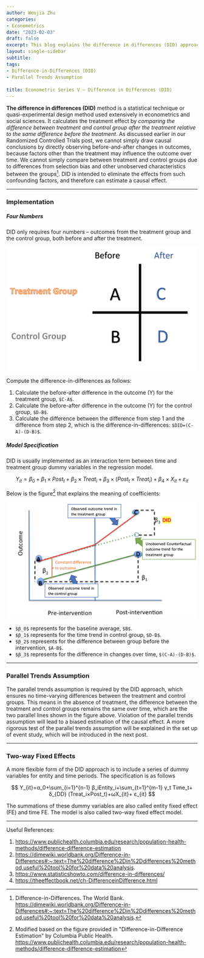 ```yaml
---
author: Wenjia Zhu
categories:
- Econometrics
date: "2023-02-03"
draft: false
excerpt: This blog explains the difference in differences (DID) approach. It calculates the treatment effect by comparing the difference between treatment and control group after the treatment relative to the same difference before the treatment.
layout: single-sidebar
subtitle: 
tags:
- Difference-in-Differences (DID)
- Parallel Trends Assumption

title: Econometric Series V – Difference in Differences (DID)
---
```


**The difference in differences (DID)** method is a statistical technique or quasi-experimental design method used extensively in econometrics and social sciences. It calculates the treatment effect by *comparing the difference between treatment and control group after the treatment relative to the same difference before the treatment*. As discussed earlier in our Randomized Controlled Trials post, we cannot simply draw causal conclusions by directly observing before-and-after changes in outcomes, because factors other than the treatment may influence the outcome over time. We cannot simply compare between treatment and control groups due to differences from selection bias and other unobserved characteristics between the groups[^did]. DID is intended to eliminate the effects from such confounding factors, and therefore can estimate a causal effect. 


---
### Implementation

##### *Four Numbers*

DID only requires four numbers – outcomes from the treatment group and the control group, both before and after the treatment.

![FourNumbers](my-featured.png)

Compute the difference-in-differences as follows:

1.	Calculate the before-after difference in the outcome (Y) for the treatment group, `$C-A$`.
2.	Calculate the before-after difference in the outcome (Y) for the control group, `$D-B$`.
3.	Calculate the difference between the difference from step 1 and the difference from step 2, which is the difference-in-differences: `$DID=(C-A)-(D-B)$`.

##### *Model Specification*

DID is usually implemented as an interaction term between time and treatment group dummy variables in the regression model.

$$
Y_{it}=β_0+β_1×Post_t+β_2×Treat_i+ β_3×(Post_t×Treat_i )+β_4×X_{it}+ ε_{it}
$$

Below is the figure[^didregress] that explains the meaning of coefficients:

![did](did.png)


+ `$β_0$` represents for the baseline average, `$B$`.
+ `$β_1$` represents for the time trend in control group, `$D-B$`.
+ `$β_2$` represents for the difference between group before the intervention, `$A-B$`.
+ `$β_3$` represents for the difference in changes over time, `$(C-A)-(D-B)$`.


---
### Parallel Trends Assumption

The parallel trends assumption is required by the DID approach, which ensures no time-varying differences between the treatment and control groups. This means in the absence of treatment, the difference between the treatment and control groups remains the same over time, which are the two parallel lines shown in the figure above. Violation of the parallel trends assumption will lead to a biased estimation of the causal effect. A more rigorous test of the parallel trends assumption will be explained in the set up of event study, which will be introduced in the next post.


---
### Two-way Fixed Effects

A more flexible form of the DID approach is to include a series of dummy variables for entity and time periods. The specification is as follows

$$
Y_{it}=α_0+\sum_{i=1}^{n-1} β_iEntity_i+\sum_{t=1}^{m-1} γ_t Time_t+ δ_{DD} (Treat_i×Post_t)+ωX_{it}+ ε_{it}
$$

The summations of these dummy variables are also called entity fixed effect (FE) and time FE. The model is also called two-way fixed effect model. 




 
---

Useful References:

1. https://www.publichealth.columbia.edu/research/population-health-methods/difference-difference-estimation
2. https://dimewiki.worldbank.org/Difference-in-Differences#:~:text=The%20difference%2Din%2Ddifferences%20method,useful%20tool%20for%20data%20analysis.
3. https://www.statisticshowto.com/difference-in-differences/
4. https://theeffectbook.net/ch-DifferenceinDifference.html









[^did]: Difference-in-Differences. The World Bank. https://dimewiki.worldbank.org/Difference-in-Differences#:~:text=The%20difference%2Din%2Ddifferences%20method,useful%20tool%20for%20data%20analysis.
[^didregress]: Modified based on the figure provided in "Difference-in-Difference Estimation" by Columbia Public Health. https://www.publichealth.columbia.edu/research/population-health-methods/difference-difference-estimation